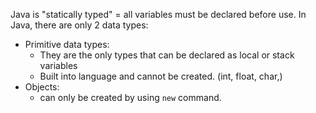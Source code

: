 Java is "statically typed" = all variables must be declared before use.
In Java, there are only 2 data types:
- Primitive data types:
	- They are the only types that can be declared as local or stack variables
	- Built into language and cannot be created. (int, float, char,)
- Objects:
	- can only be created by using `new` command.

